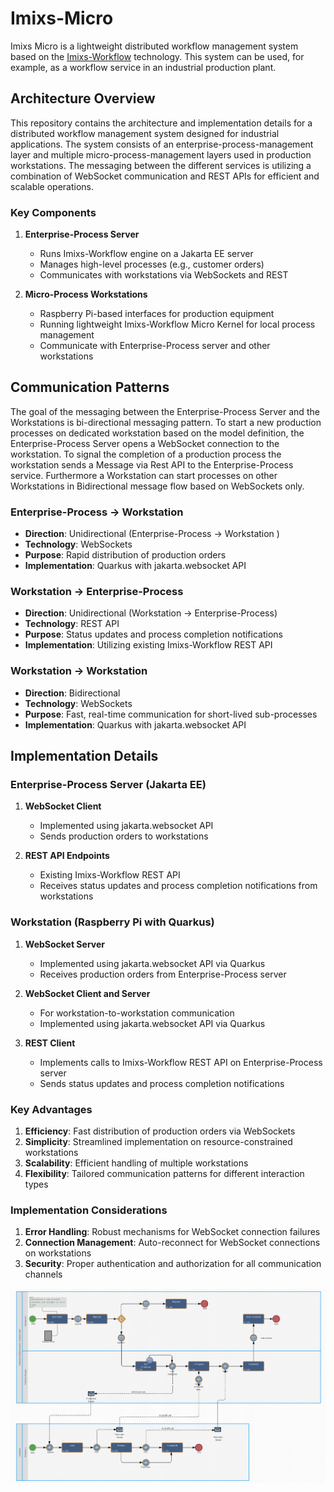# Imixs-Micro

Imixs Micro is a lightweight distributed workflow management system based on the [Imixs-Workflow](https://www.imixs.org) technology. 
This system can be used, for example, as a workflow service in an industrial production plant. 

## Architecture Overview

This repository contains the architecture and implementation details for a distributed workflow management system designed for industrial applications. The system consists of an enterprise-process-management layer and multiple micro-process-management layers used in production workstations. The messaging between the different services is  utilizing a combination of WebSocket communication and REST APIs for efficient and scalable operations.

### Key Components

1. **Enterprise-Process Server**
   - Runs Imixs-Workflow engine on a Jakarta EE server
   - Manages high-level processes (e.g., customer orders)
   - Communicates with workstations via WebSockets and REST

2. **Micro-Process Workstations**
   - Raspberry Pi-based interfaces for production equipment
   - Running lightweight  Imixs-Workflow Micro Kernel for local process management
   - Communicate with Enterprise-Process server and other workstations

## Communication Patterns

The goal of the messaging between the Enterprise-Process Server and the Workstations is bi-directional messaging pattern. To start a new production processes  on dedicated  workstation based on the model definition, the  Enterprise-Process Server opens a WebSocket connection to the workstation. To signal the completion of a production process the workstation sends a Message via Rest API to the Enterprise-Process service. Furthermore a Workstation can start processes on other Workstations in Bidirectional message flow based on WebSockets only. 

### Enterprise-Process → Workstation

- **Direction**: Unidirectional (Enterprise-Process → Workstation )
- **Technology**: WebSockets
- **Purpose**: Rapid distribution of production orders
- **Implementation**: Quarkus with jakarta.websocket API

### Workstation → Enterprise-Process
- **Direction**: Unidirectional (Workstation → Enterprise-Process)
- **Technology**: REST API
- **Purpose**: Status updates and process completion notifications
- **Implementation**: Utilizing existing Imixs-Workflow REST API

### Workstation → Workstation
- **Direction**: Bidirectional
- **Technology**: WebSockets
- **Purpose**: Fast, real-time communication for short-lived sub-processes
- **Implementation**: Quarkus with jakarta.websocket API

## Implementation Details

### Enterprise-Process Server (Jakarta EE)
1. **WebSocket Client**
   - Implemented using jakarta.websocket API
   - Sends production orders to workstations

2. **REST API Endpoints**
   - Existing Imixs-Workflow REST API
   - Receives status updates and process completion notifications from workstations

### Workstation (Raspberry Pi with Quarkus)
1. **WebSocket Server**
   - Implemented using jakarta.websocket API via Quarkus
   - Receives production orders from Enterprise-Process server

2. **WebSocket Client and Server**
   - For workstation-to-workstation communication
   - Implemented using jakarta.websocket API via Quarkus

3. **REST Client**
   - Implements calls to Imixs-Workflow REST API on Enterprise-Process server
   - Sends status updates and process completion notifications

### Key Advantages
1. **Efficiency**: Fast distribution of production orders via WebSockets
2. **Simplicity**: Streamlined implementation on resource-constrained workstations
3. **Scalability**: Efficient handling of multiple workstations
4. **Flexibility**: Tailored communication patterns for different interaction types

### Implementation Considerations
1. **Error Handling**: Robust mechanisms for WebSocket connection failures
2. **Connection Management**: Auto-reconnect for WebSocket connections on workstations
3. **Security**: Proper authentication and authorization for all communication channels


<img src="./doc/example-002.png" />